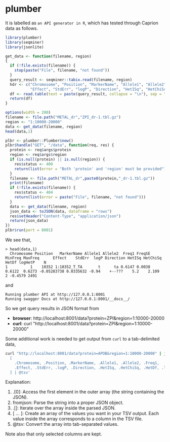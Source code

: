 # plumber

It is labelled as `an API generator in R`, which has tested through Caprion data as follows.

```r
library(plumber)
library(seqminer)
library(jsonlite)

get_data <- function(filename, region)
{
  if (!file.exists(filename)) {
    stop(paste("File", filename, "not found"))
  }
  query_result <- seqminer::tabix.read(filename, region)
  hdr <- c("Chromosome", "Position", "MarkerName", "Allele1", "Allele2", "Freq1", "FreqSE", "MinFreq", "MaxFreq",
           "Effect", "StdErr", "logP", "Direction", "HetISq", "HetChiSq", "HetDf", "logHetP", "N")
  df <- read.table(text = paste(query_result, collapse = "\n"), sep = "\t", col.names=hdr)
  return(df)
}

options(width = 200)
filename <- file.path("METAL_dr","ZPI_dr-1.tbl.gz")
region <- "1:10000-20000"
data <- get_data(filename, region)
head(data,1)

plbr <- plumber::Plumber$new()
plbr$handle("GET", "/data", function(req, res) {
  protein <- req$args$protein
  region <- req$args$region
  if (is.null(protein) || is.null(region)) {
    res$status <- 400
    return(list(error = "Both 'protein' and 'region' must be provided"))
  }
  filename <- file.path("METAL_dr",paste0(protein,"_dr-1.tbl.gz"))
  print(filename)
  if (!file.exists(filename)) {
    res$status <- 404
    return(list(error = paste("File", filename, "not found")))
  }
  data <- get_data(filename, region)
  json_data <- toJSON(data, dataframe = "rows")
  res$setHeader("Content-Type", "application/json")
  return(json_data)
})
plbr$run(port = 8001)
```

We see that,

```
> head(data,1)
  Chromosome Position   MarkerName Allele1 Allele2  Freq1 FreqSE MinFreq MaxFreq      Effect    StdErr  logP Direction HetISq HetChiSq HetDf logHetP    N
1          1    10352 1:10352_T_TA       t      ta 0.6147 0.0038  0.6122  0.6273 -0.05283738 0.0335632 -0.94    +--???    5.2    2.109     2 -0.4579 2491
```

and

```
Running plumber API at http://127.0.0.1:8001
Running swagger Docs at http://127.0.0.1:8001/__docs__/
```

So we get query results in JSON format from

- **browser**: http://localhost:8001/data?protein=ZPI&region=1:10000-20000
- **curl**: curl "http://localhost:8001/data?protein=ZPI&region=1:10000-20000"

Some additional work is needed to get output from `curl` to a tab-delimited data,

```bash
curl "http://localhost:8001/data?protein=APOB&region=1:10000-20000" | jq -r '.[0] | fromjson | .[] |
  [
    .Chromosome, .Position, .MarkerName, .Allele1, .Allele2, .Freq1,
    .Effect, .StdErr, .logP, .Direction, .HetISq, .HetChiSq, .HetDf, .logHetP, .N
  ] | @tsv'
```

Explanation:

1. .[0]: Access the first element in the outer array (the string containing the JSON).
2. fromjson: Parse the string into a proper JSON object.
3. .[]: Iterate over the array inside the parsed JSON.
4. [ ... ]: Create an array of the values you want in your TSV output. Each value inside the array corresponds to a column in the TSV file.
5. @tsv: Convert the array into tab-separated values.

Note also that only selected columns are kept.
